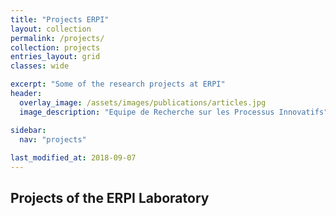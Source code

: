 ```yaml
---
title: "Projects ERPI"
layout: collection
permalink: /projects/
collection: projects
entries_layout: grid
classes: wide

excerpt: "Some of the research projects at ERPI"
header:
  overlay_image: /assets/images/publications/articles.jpg
  image_description: "Equipe de Recherche sur les Processus Innovatifs"

sidebar:
  nav: "projects"
  
last_modified_at: 2018-09-07
---
```


## Projects of the ERPI Laboratory



